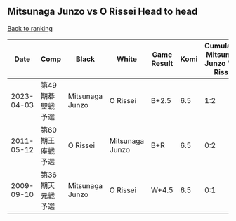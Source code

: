## Mitsunaga Junzo vs O Rissei Head to head

[Back to ranking](../../index.md)




| **Date** | **Comp** | **Black** | **White** | **Game Result** | **Komi** | **Cumulative Mitsunaga Junzo Vs O Rissei** | **Mitsunaga Junzo Streak** | **O Rissei Streak** | 
| --- | --- | --- | --- | --- | --- | --- | --- | --- |
| 2023-04-03 | 第49期碁聖戦予選 | Mitsunaga Junzo | O Rissei | B+2.5 | 6.5 | 1:2 | 1 | 0 | 
| 2011-05-12 | 第60期王座戦予選 | O Rissei | Mitsunaga Junzo | B+R | 6.5 | 0:2 | 0 | 2 | 
| 2009-09-10 | 第36期天元戦予選 | Mitsunaga Junzo | O Rissei | W+4.5 | 6.5 | 0:1 | 0 | 1 |




